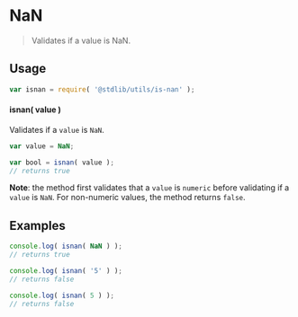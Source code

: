 NaN
===

> Validates if a value is NaN.

<!-- <usage> -->
## Usage

``` javascript
var isnan = require( '@stdlib/utils/is-nan' );
```

#### isnan( value )

Validates if a `value` is `NaN`.

``` javascript
var value = NaN;

var bool = isnan( value );
// returns true
```

__Note__: the method first validates that a `value` is `numeric` before validating if a `value` is `NaN`. For non-numeric values, the method returns `false`.
<!-- </usage> -->

<!-- <examples> -->
## Examples

``` javascript
console.log( isnan( NaN ) );
// returns true

console.log( isnan( '5' ) );
// returns false

console.log( isnan( 5 ) );
// returns false
```
<!-- </examples> -->

<!-- <links> -->
<!-- </links> -->
